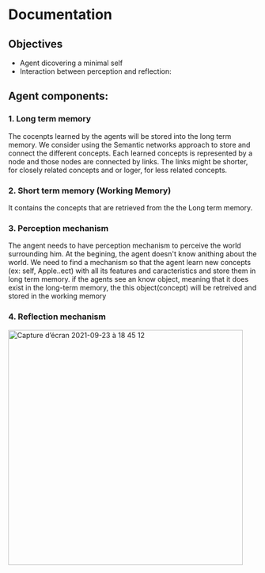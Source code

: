 # Documentation


## Objectives

* Agent dicovering a minimal self
* Interaction between perception and reflection: 
## Agent components:

### 1. Long term memory

The cocenpts learned by the agents will be stored into the long term memory. We  consider using the Semantic networks approach to store and connect the different concepts. Each learned concepts is represented by a node and those nodes are connected by links. The links might be shorter, for closely related concepts and  or loger, for less related concepts.

### 2. Short term memory (Working Memory)
It contains the concepts that are retrieved from the the Long term memory.


### 3. Perception mechanism

The angent needs to have perception mechanism to perceive the world surrounding him. At the begining, the agent doesn't know anithing about the world. We need to find a mechanism so that the agent learn new concepts (ex: self, Apple..ect) with all its features and caracteristics and store them in long term memory. if the agents see an know object, meaning that it does exist in the long-term memory, the this object(concept) will be retreived and stored in the working memory

### 4. Reflection mechanism 


<img width="474" alt="Capture d’écran 2021-09-23 à 18 45 12" src="https://user-images.githubusercontent.com/1243127/134549382-e04491a9-68ff-42dd-a41c-079a10692d96.png">




